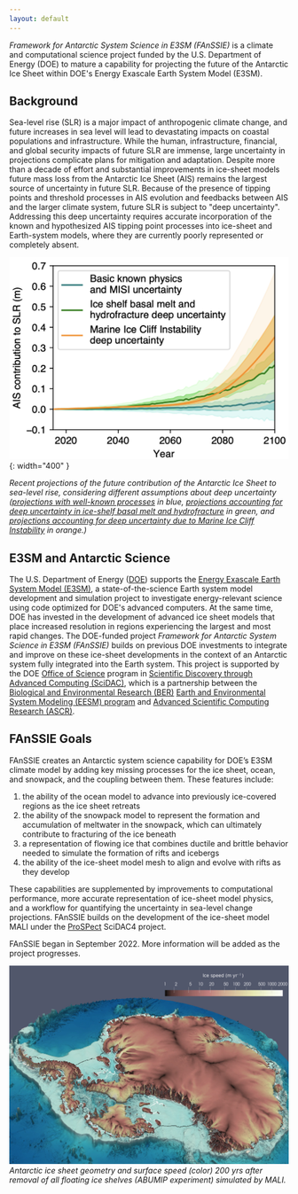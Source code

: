 ```yaml
---
layout: default
---
```


*Framework for Antarctic System Science in E3SM (FAnSSIE)* is a climate and computational science project funded by the U.S. Department of Energy (DOE) to mature a capability for projecting the future of the Antarctic Ice Sheet within DOE's Energy Exascale Earth System Model (E3SM).

## Background

Sea-level rise (SLR) is a major impact of anthropogenic climate change, and future increases in sea level will lead to devastating impacts on coastal populations and infrastructure.    While the human, infrastructure, financial, and global security impacts of future SLR are immense, large uncertainty in projections complicate plans for mitigation and adaptation.   Despite more than a decade of effort and substantial improvements in ice-sheet models  future mass loss from the Antarctic Ice Sheet (AIS) remains the largest source of uncertainty in future SLR.   Because of the presence of tipping points and threshold processes in AIS evolution  and feedbacks between AIS and the larger climate system, future SLR is subject to "deep uncertainty".  Addressing this deep uncertainty  requires accurate incorporation of the known and hypothesized AIS tipping point processes into ice-sheet and Earth-system models, where they are currently poorly represented or completely absent.

![AIS deep uncertainty](images/AIS_uncertainty.png){: width="400" }

*Recent projections of the future contribution of the Antarctic Ice Sheet to sea-level rise, considering different assumptions about deep uncertainty ([projections with well-known processes](https://www.nature.com/articles/s41586-021-03302-y) in blue, [projections accounting for deep uncertainty in ice-shelf basal melt and hydrofracture](https://www.nature.com/articles/s41586-021-03302-y) in green, and [projections accounting for deep uncertainty due to Marine Ice Cliff Instability](https://www.nature.com/articles/s41586-021-03427-0) in orange.)*

## E3SM and Antarctic Science

The U.S. Department of Energy ([DOE](https://energy.gov/)) supports the [Energy Exascale Earth System Model (E3SM)](https://e3sm.org), a state-of-the-science Earth system model development and simulation project to investigate energy-relevant science using code optimized for DOE's advanced computers.  At the same time, DOE has invested in the development of advanced ice sheet models that place increased resolution in regions experiencing the largest and most rapid changes. The DOE-funded project *Framework for Antarctic System Science in E3SM (FAnSSIE)* builds on previous DOE investments to integrate and improve on these ice-sheet developments in the context of an Antarctic system fully integrated into the Earth system.  This project is supported by the DOE [Office of Science](https://www.energy.gov/science/office-science) program in [Scientific Discovery through Advanced Computing (SciDAC)](https://www.scidac.gov/), which is a partnership between the [Biological and Environmental Research (BER)](https://science.osti.gov/ber) [Earth and Environmental System Modeling (EESM) program](https://science.osti.gov/ber/Research/eessd/Earth-and-Environmental-System-Modeling) and [Advanced Scientific Computing Research (ASCR)](https://www.energy.gov/science/ascr/advanced-scientific-computing-research).

## FAnSSIE Goals

FAnSSIE creates an Antarctic system science capability for DOE’s E3SM climate model by adding key missing processes for the ice sheet, ocean, and snowpack, and the coupling between them.  These features include:
1. the ability of the ocean model to advance into previously ice-covered regions as the ice sheet retreats
2. the ability of the snowpack model to represent the formation and accumulation of meltwater in the snowpack, which can ultimately contribute to fracturing of the ice beneath
3. a representation of flowing ice that combines ductile and brittle behavior needed to simulate the formation of rifts and icebergs
4. the ability of the ice-sheet model mesh to align and evolve with rifts as they develop

These capabilities are supplemented by improvements to computational performance, more accurate representation of ice-sheet model physics, and a workflow for quantifying the uncertainty in sea-level change projections.  FAnSSIE builds on the development of the ice-sheet model MALI under the [ProSPect](https://doe-prospect.github.io/) SciDAC4 project.

FAnSSIE began in September 2022.  More information will be added as the project progresses.

![abumipMali](images/MALI-ABUMIP-200yrs.png)
*Antarctic ice sheet geometry and surface speed (color) 200 yrs after removal of all floating ice shelves (ABUMIP experiment) simulated by MALI.*

